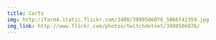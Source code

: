 ```yaml
---
title: Carts 
img: http://farm4.static.flickr.com/3480/3999506076_5066f42359.jpg 
img_link: http://www.flickr.com/photos/twitchdotnet/3999506076/ 
---
```

